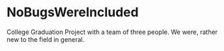 # NoBugsWereIncluded
College Graduation Project with a team of three people. We were, rather new to the field in general.
